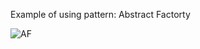 Example of using pattern: Abstract Factorty

![AF](https://github.com/fewHoursLater/Patterns/assets/84395151/983c447d-369f-427b-8289-ebb0df9810ea)
